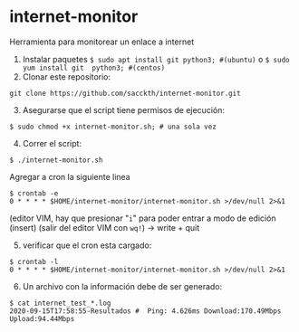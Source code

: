 # internet-monitor
Herramienta para monitorear un enlace a internet
1. Instalar paquetes
`$ sudo apt install git python3; #(ubuntu)` o 
`$ sudo yum install git  python3; #(centos)`
2. Clonar este repositorio:
```
git clone https://github.com/sacckth/internet-monitor.git
```
3. Asegurarse que el script tiene permisos de ejecución:
```
$ sudo chmod +x internet-monitor.sh; # una sola vez
```
4. Correr el script:
```
$ ./internet-monitor.sh
```
Agregar a cron la siguiente linea 
```
$ crontab -e 
0 * * * * $HOME/internet-monitor/internet-monitor.sh >/dev/null 2>&1
```
(editor VIM, hay que presionar "`i`" para poder entrar a modo de edición (insert)
(salir del editor VIM con `wq!`) -> write + quit

5. verificar que el cron esta cargado:
```
$ crontab -l
0 * * * * $HOME/internet-monitor/internet-monitor.sh >/dev/null 2>&1
```
6. Un archivo con la información debe de ser generado:
```
$ cat internet_test_*.log
2020-09-15T17:58:55-Resultados #  Ping: 4.626ms Download:170.49Mbps Upload:94.44Mbps
```
